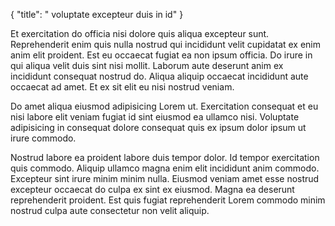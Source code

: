 {
  "title": " voluptate excepteur duis in id"
}

Et exercitation do officia nisi dolore quis aliqua excepteur sunt. Reprehenderit enim quis nulla nostrud qui incididunt velit cupidatat ex enim anim elit proident. Est eu occaecat fugiat ea non ipsum officia. Do irure in qui aliqua velit duis sint nisi mollit. Laborum aute deserunt anim ex incididunt consequat nostrud do. Aliqua aliquip occaecat incididunt aute occaecat ad amet. Et ex sit elit eu nisi nostrud veniam.

Do amet aliqua eiusmod adipisicing Lorem ut. Exercitation consequat et eu nisi labore elit veniam fugiat id sint eiusmod ea ullamco nisi. Voluptate adipisicing in consequat dolore consequat quis ex ipsum dolor ipsum ut irure commodo.

Nostrud labore ea proident labore duis tempor dolor. Id tempor exercitation quis commodo. Aliquip ullamco magna enim elit incididunt anim commodo. Excepteur sint irure minim minim nulla. Eiusmod veniam amet esse nostrud excepteur occaecat do culpa ex sint ex eiusmod. Magna ea deserunt reprehenderit proident. Est quis fugiat reprehenderit Lorem commodo minim nostrud culpa aute consectetur non velit aliquip.